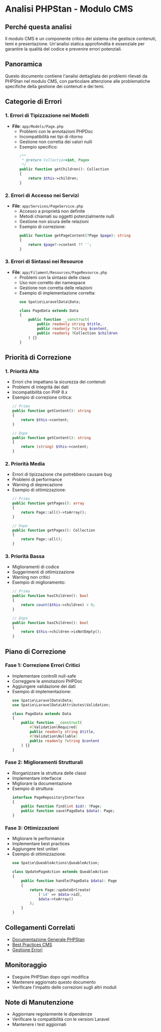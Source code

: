 # Analisi PHPStan - Modulo CMS

## Perché questa analisi
Il modulo CMS è un componente critico del sistema che gestisce contenuti, temi e presentazione. Un'analisi statica approfondita è essenziale per garantire la qualità del codice e prevenire errori potenziali.

## Panoramica
Questo documento contiene l'analisi dettagliata dei problemi rilevati da PHPStan nel modulo CMS, con particolare attenzione alle problematiche specifiche della gestione dei contenuti e dei temi.

## Categorie di Errori

### 1. Errori di Tipizzazione nei Modelli
- **File**: `app/Models/Page.php`
  - Problemi con le annotazioni PHPDoc
  - Incompatibilità nei tipi di ritorno
  - Gestione non corretta dei valori nulli
  - Esempio specifico:
    ```php
    /**
     * @return Collection<int, Page>
     */
    public function getChildren(): Collection
    {
        return $this->children;
    }
    ```

### 2. Errori di Accesso nei Servizi
- **File**: `app/Services/PageService.php`
  - Accesso a proprietà non definite
  - Metodi chiamati su oggetti potenzialmente nulli
  - Gestione non sicura delle relazioni
  - Esempio di correzione:
    ```php
    public function getPageContent(?Page $page): string
    {
        return $page?->content ?? '';
    }
    ```

### 3. Errori di Sintassi nei Resource
- **File**: `app/Filament/Resources/PageResource.php`
  - Problemi con la sintassi delle classi
  - Uso non corretto dei namespace
  - Gestione non corretta delle relazioni
  - Esempio di implementazione corretta:
    ```php
    use Spatie\LaravelData\Data;
    
    class PageData extends Data
    {
        public function __construct(
            public readonly string $title,
            public readonly ?string $content,
            public readonly ?Collection $children
        ) {}
    }
    ```

## Priorità di Correzione

### 1. Priorità Alta
- Errori che impattano la sicurezza dei contenuti
- Problemi di integrità dei dati
- Incompatibilità con PHP 8.x
- Esempio di correzione critica:
  ```php
  // Prima
  public function getContent(): string
  {
      return $this->content;
  }
  
  // Dopo
  public function getContent(): string
  {
      return (string) $this->content;
  }
  ```

### 2. Priorità Media
- Errori di tipizzazione che potrebbero causare bug
- Problemi di performance
- Warning di deprecazione
- Esempio di ottimizzazione:
  ```php
  // Prima
  public function getPages(): array
  {
      return Page::all()->toArray();
  }
  
  // Dopo
  public function getPages(): Collection
  {
      return Page::all();
  }
  ```

### 3. Priorità Bassa
- Miglioramenti di codice
- Suggerimenti di ottimizzazione
- Warning non critici
- Esempio di miglioramento:
  ```php
  // Prima
  public function hasChildren(): bool
  {
      return count($this->children) > 0;
  }
  
  // Dopo
  public function hasChildren(): bool
  {
      return $this->children->isNotEmpty();
  }
  ```

## Piano di Correzione

### Fase 1: Correzione Errori Critici
- Implementare controlli null-safe
- Correggere le annotazioni PHPDoc
- Aggiungere validazione dei dati
- Esempio di implementazione:
  ```php
  use Spatie\LaravelData\Data;
  use Spatie\LaravelData\Attributes\Validation;
  
  class PageData extends Data
  {
      public function __construct(
          #[Validation\Required]
          public readonly string $title,
          #[Validation\Nullable]
          public readonly ?string $content
      ) {}
  }
  ```

### Fase 2: Miglioramenti Strutturali
- Riorganizzare la struttura delle classi
- Implementare interfacce
- Migliorare la documentazione
- Esempio di struttura:
  ```php
  interface PageRepositoryInterface
  {
      public function find(int $id): ?Page;
      public function save(PageData $data): Page;
  }
  ```

### Fase 3: Ottimizzazioni
- Migliorare le performance
- Implementare best practices
- Aggiungere test unitari
- Esempio di ottimizzazione:
  ```php
  use Spatie\QueableActions\QueableAction;
  
  class UpdatePageAction extends QueableAction
  {
      public function handle(PageData $data): Page
      {
          return Page::updateOrCreate(
              ['id' => $data->id],
              $data->toArray()
          );
      }
  }
  ```

## Collegamenti Correlati
- [Documentazione Generale PHPStan](/docs/phpstan/INDEX.md)
- [Best Practices CMS](../INDEX.md#best-practices)
- [Gestione Errori](/docs/errors/README.md)

## Monitoraggio
- Eseguire PHPStan dopo ogni modifica
- Mantenere aggiornato questo documento
- Verificare l'impatto delle correzioni sugli altri moduli

## Note di Manutenzione
- Aggiornare regolarmente le dipendenze
- Verificare la compatibilità con le versioni Laravel
- Mantenere i test aggiornati 